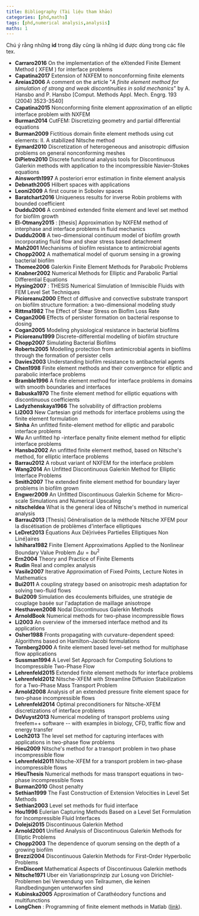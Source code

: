 ```yaml
---
title: Bibliography (Tài liệu tham khảo)
categories: [phd,maths]
tags: [phd,numerical analysis,analysis]
maths: 1
---
```


Chú ý rằng những **id** trong đây cũng là những id được dùng trong các file tex.

- **Carraro2016** On the implementation of the eXtended Finite Element Method ( XFEM ) for interface problems
- **Capatina2017** Extension of NXFEM to nonconforming finite elements
- **Areias2006** A comment on the article "*A finite element method for simulation of strong and weak discontinuities in solid mechanics*" by A. Hansbo and P. Hansbo [Comput. Methods Appl. Mech. Engrg. 193 (2004) 3523-3540]
- **Capatina2015** Nonconforming ﬁnite element approximation of an elliptic interface problem with NXFEM
- **Burman2014** CutFEM: Discretizing geometry and partial differential equations
- **Burman2009** Fictitious domain ﬁnite element methods using cut elements: II. A stabilized Nitsche method
- **Eymard2010** Discretization of heterogeneous and anisotropic diffusion problems on general nonconforming meshes
- **DiPietro2010** Discrete functional analysis tools for Discontinuous Galerkin methods with application to the incompressible Navier–Stokes equations
- **Ainsworth1997** A posteriori error estimation in finite element analysis
- **Debnath2005** Hilbert spaces with applications
- **Leoni2009** A first course in Sobolev spaces
- **Baratchart2016** Uniqueness results for inverse Robin problems with bounded coefficient
- **Duddu2006** A combined extended finite element and level set method for biofilm growth
- **El-Otmany2015** : [thesis] Approximation by NXFEM method of interphase and interface problems in fluid mechanics
- **Duddu2008** A two-dimensional continuum model of biofilm growth incorporating fluid flow and shear stress based detachment
- **Mah2001** Mechanisms of biofilm resistance to antimicrobial agents
- **Chopp2002** A mathematical model of quorum sensing in a growing bacterial biofilm
- **Thomee2006** Galerkin Finite Element Methods for Parabolic Problems
- **Knabner2002** Numerical Methods for Elliptic and Parabolic Partial Differential Equations
- **Hysing2007** : THESIS Numerical Simulation of Immiscible Fluids with FEM Level Set Techniques 
- **Picioreanu2000** Effect of diffusive and convective substrate transport on biofilm structure formation: a two-dimensional modeling study
- **Rittma1982** The Effect of Shear Stress on Bioflm Loss Rate
- **Cogan2006** Effects of persister formation on bacterial response to dosing
- **Cogan2005** Modeling physiological resistance in bacterial biofilms
- **Picioreanu1999** Discrete-differential modelling of biofilm structure
- **Chopp2007** Simulating Bacterial Biofilms
- **Roberts2005** Modelling protection from antimicrobial agents in biofilms through the formation of persister cells
- **Davies2003** Understanding biofilm resistance to antibacterial agents
- **Chen1998** Finite element methods and their convergence for elliptic and parabolic interface problems
- **Bramble1996** A finite element method for interface problems in domains with smooth boundaries and interfaces
- **Babuska1970** The finite element method for elliptic equations with discontinuous coefficients
- **Ladyzhenskaya1966** The solvability of diffraction problems
- **Li2003** New Cartesian grid methods for interface problems using the finite element formulation
- **Sinha** An unfitted finite-element method for elliptic and parabolic interface problems
- **Wu** An unfitted hp -interface penalty finite element method for elliptic interface problems
- **Hansbo2002** An unfitted finite element method, based on Nitsche's method, for elliptic interface problems
- **Barrau2012** A robust variant of NXFEM for the interface problem
- **Wang2014** An Unfitted Discontinuous Galerkin Method for Elliptic Interface Problems
- **Smith2007** The extended finite element method for boundary layer problems in biofilm grown 
- **Engwer2009** An Unfitted Discontinuous Galerkin Scheme for Micro-scale Simulations and Numerical Upscaling
- **nitscheIdea** What is the general idea of Nitsche's method in numerical analysis
- **Barrau2013** [Thesis] Généralisation de la méthode Nitsche XFEM pour la discétisation de problèmes d'interface elliptiques
- **LeDret2013** Équations Aux Dé}rivées Partielles Elliptiques Non Liné}aires
- **Ishihara1982** Finite Element Approximations Applied to the Nonlinear Boundary Value Problem $\Delta u=bu^2$
- **Ern2004** Theory and Practice of Finite Elements
- **Rudin** Real and complex analysis
- **Vasile2007** Iterative Approximation of Fixed Points, Lecture Notes in Mathematics 
- **Bui2011** A coupling strategy based on anisotropic mesh adaptation for solving two-fluid flows
- **Bui2009** Simulation des écoulements bifluides, une stratégie de couplage basée sur l'adaptation de maillage anisotrope
- **Hesthaven2008** Nodal Discontinuous Galerkin Methods
- **ArnoldBook** Numerical methods for two-phase incompressible flows
- **Li2003** An overview of the immersed interface method and its applications
- **Osher1988** Fronts propagating with curvature-dependent speed: Algorithms based on Hamilton-Jacobi formulations
- **Tornberg2000** A finite element based level-set method for multiphase flow applications
- **Sussman1994** A Level Set Approach for Computing Solutions to Incompressible Two-Phase Flow
- **Lehrenfeld2015** Extended finite element methods for interface problems
- **Lehrenfeld2012** Nitsche-XFEM with Streamline Diffusion Stabilization for a Two-Phase Mass Transport Problem
- **Arnold2008** Analysis of an extended pressure finite element space for two-phase incompressible flows
- **Lehrenfeld2014** Optimal preconditioners for Nitsche-XFEM discretizations of interface problems
- **DeVuyst2013** Numerical modeling of transport problems using freefem++ software -- with examples in biology, CFD, traffic flow and energy transfer
- **Loch2013** The level set method for capturing interfaces with applications in two-phase flow problems
- **Hieu2009** Nitsche's method for a transport problem in two phase incompressible flow
- **Lehrenfeld2011** Nitsche-XFEM for a transport problem in two-phase incompressible flows
- **HieuThesis** Numerical methods for mass transport equations in two-phase incompressible flows
- **Burman2010** Ghost penalty
- **Sethian1999** The Fast Construction of Extension Velocities in Level Set Methods
- **Sethian2003** Level set methods for fluid interface
- **Hou1996** Eulerian Capturing Methods Based on a Level Set Formulation for Incompressible Fluid Interfaces
- **Dolejsi2015** Discontinuous Galerkin Method
- **Arnold2001** Unified Analysis of Discontinuous Galerkin Methods for Elliptic Problems
- **Chopp2003** The dependence of quorum sensing on the depth of a growing biofilm
- **Brezzi2004** Discontinuous Galerkin Methods for First-Order Hyperbolic Problems
- **ErnDiscont** Mathematical Aspects of Discontinuous Galerkin methods
- **Nitsche1971** Uber ein Variationsprinzip zur Losung von Dirichlet-Problemen bei Verwendung von Teilraumen, die keinen Randbedingungen unterworfen sind
- **Kubinska2005** Approximation of Carathéodory functions and multifunctions
- **LongChen** : Programming of finite element methods in Matlab ([link](https://www.math.uci.edu/~chenlong/226/Ch3FEMCode.pdf)).